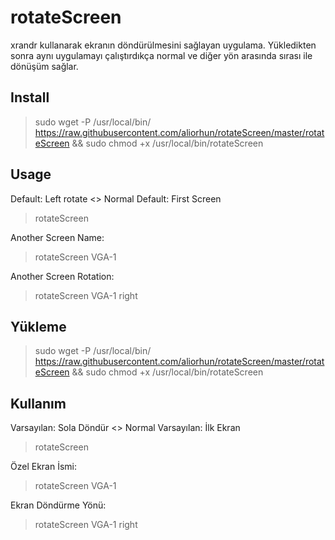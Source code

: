 # rotateScreen
xrandr kullanarak ekranın döndürülmesini sağlayan uygulama. Yükledikten sonra aynı uygulamayı çalıştırdıkça normal ve diğer yön arasında sırası ile dönüşüm sağlar.

## Install
> sudo wget -P /usr/local/bin/ https://raw.githubusercontent.com/aliorhun/rotateScreen/master/rotateScreen && sudo chmod +x /usr/local/bin/rotateScreen

## Usage
Default: Left rotate <> Normal
Default: First Screen
> rotateScreen

Another Screen Name:
> rotateScreen VGA-1

Another Screen Rotation:
> rotateScreen VGA-1 right

## Yükleme
> sudo wget -P /usr/local/bin/ https://raw.githubusercontent.com/aliorhun/rotateScreen/master/rotateScreen && sudo chmod +x /usr/local/bin/rotateScreen

## Kullanım
Varsayılan: Sola Döndür <> Normal
Varsayılan: İlk Ekran
> rotateScreen

Özel Ekran İsmi:
> rotateScreen VGA-1

Ekran Döndürme Yönü:
> rotateScreen VGA-1 right
